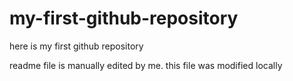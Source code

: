 # my-first-github-repository
here is my first github repository

readme file is manually edited by me. this file was modified locally

